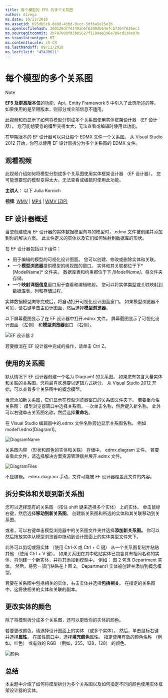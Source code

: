 ```yaml
---
title: 每个模型的 EF6 的多个关系图
author: divega
ms.date: 10/23/2016
ms.assetid: b95db5c8-de8d-43bd-9ccc-5df6a5e25e1b
ms.openlocfilehash: 3d0128d77d140ab6f6309db64efcb7364f626ec3
ms.sourcegitcommit: 2b787009fd5be5627f1189ee396e708cd130e07b
ms.translationtype: MT
ms.contentlocale: zh-CN
ms.lasthandoff: 09/13/2018
ms.locfileid: "45490621"
---
```

# <a name="multiple-diagrams-per-model"></a>每个模型的多个关系图
> [!NOTE]
> **EF5 及更高版本仅**的功能，Api，Entity Framework 5 中引入了此页所述的等。 如果使用的是早期版本，则部分或全部信息不适用。

此视频和页显示了如何将模型分割成多个关系图使用实体框架设计器 （EF 设计器）。 您可能想要您的模型变得太大，无法查看或编辑时使用此功能。

在早期版本的 EF 设计器可以只让每个 EDMX 文件一个关系图。 从 Visual Studio 2012 开始，你可以使用 EF 设计器拆分为多个关系图的 EDMX 文件。

## <a name="watch-the-video"></a>观看视频
此视频介绍如何将模型分割成多个关系图使用实体框架设计器 （EF 设计器）。 您可能想要您的模型变得太大，无法查看或编辑时使用此功能。

**主讲人**： 以下 Julia Kornich

**视频**: [WMV](http://download.microsoft.com/download/5/C/2/5C2B52AB-5532-426F-B078-1E253341B5FA/HDI-ITPro-MSDN-winvideo-multiplediagrams.wmv) | [MP4](http://download.microsoft.com/download/5/C/2/5C2B52AB-5532-426F-B078-1E253341B5FA/HDI-ITPro-MSDN-mp4video-multiplediagrams.m4v) | [WMV (ZIP)](http://download.microsoft.com/download/5/C/2/5C2B52AB-5532-426F-B078-1E253341B5FA/HDI-ITPro-MSDN-winvideo-multiplediagrams.zip)

## <a name="ef-designer-overview"></a>EF 设计器概述

当您创建使用 EF 设计器的实体数据模型向导的模型时，.edmx 文件被创建并添加到你的解决方案。 此文件定义的实体以及它们如何映射到数据库的形状。

在 EF 设计器包括以下组件：

-   用于编辑的模型的可视化设计图面。 您可以创建、修改或删除实体和关联。
-   一个**模型浏览器**提供模型的树视图的窗口。  实体和其关联都位于下*\[ModelName\]* 文件夹。 数据库表和约束都位于下 *\[ModelName\]*。将文件夹存储。
-   一个**映射详细信息**窗口用于查看和编辑映射。 您可以将实体类型或关联映射到数据库表、列和存储过程。 

实体数据模型向导完成后，将自动打开可视化设计图面窗口。 如果模型浏览器不可见，请右键单击主设计图面，然后选择**模型浏览器**。

以下屏幕截图显示了在 EF 设计器中打开.edmx 文件。 屏幕截图显示了可视化设计图面 （左侧） 和**模型浏览器**窗口 （右侧）。

![EF 设计器 2](~/ef6/media/efdesigner2.png)

若要撤消在 EF 设计器中完成的操作，请单击 Ctrl Z。

## <a name="working-with-diagrams"></a>使用的关系图

默认情况下 EF 设计器创建一个名为 Diagram1 的关系图。 如果您有包含大量实体和关联的关系图，您将最喜欢想要以逻辑方式拆分。 从 Visual Studio 2012 开始，可以查看多个关系图中的概念模型。   

当您添加新关系图，它们显示在模型浏览器窗口的关系图文件夹下。 若要重命名关系图： 模型浏览器窗口中选择关系图，一次单击名称，然后键入新名称。  此外可以右键单击关系图名称，然后选择**重命名**。

在 Visual Studio 编辑器中的.edmx 文件名称旁边显示关系图名称。 例如 model1.edmx\[Diagram1\]。

![DiagramName](~/ef6/media/diagramname.png)

关系图内容 （形状和颜色的实体和关联） 存储中。 edmx.diagram 文件。 若要查看此文件，请选择解决方案资源管理器并展开.edmx 文件。 

![DiagramFiles](~/ef6/media/diagramfiles.png)

不应编辑。 edmx.diagram 手动，文件可能被 EF 设计器覆盖此文件的内容。
 
## <a name="splitting-entities-and-associations-into-a-new-diagram"></a>拆分实体和关联到新关系图

您可以选择现有的关系图 （按住 shift 键来选择多个实体） 上的实体。 单击鼠标右键，然后选择**移动到新关系图**。 创建新关系图和所选的实体和其关联移动到关系图。

或者，可以右键单击模型浏览器中的关系图文件夹并选择**添加新关系图。** 你可以然后拖放实体从模型浏览器中拖动到设计图面上的实体类型文件夹下。

此外可以剪切或将实体 （使用 Ctrl-X 或 Ctrl + C 键） 从一个关系图复制并粘贴其他 （使用 Ctrl + V 键）。 如果关系图在其中粘贴实体已包含具有相同名称的实体，将创建一个新实体，并将其添加到模型中。  例如： 图 2 包含 Department 实体。 然后，将另一部门粘贴在上图 2。 Department1 实体被创建并添加到概念模型。   

若要在关系图中包括相关的实体，右击实体并选择**包括相关**。 在指定的关系图中，这将使相关的实体和关联的副本。

## <a name="changing-the-color-of-entities"></a>更改实体的颜色

除了将模型拆分成多个关系图，还可以更改你的实体的颜色。

若要更改颜色，请选择设计图面上的实体 （或多个实体）。 然后，单击鼠标右键并选择**属性**。 在属性窗口中，选择**填充颜色**属性。 指定使用有效的颜色名称 （例如，红色） 或有效的 RGB （例如，255，128，128） 的颜色。 

![颜色](~/ef6/media/color.png)

## <a name="summary"></a>总结

本主题中介绍了如何将模型拆分为多个关系图以及如何指定不同的颜色使用实体框架设计器的实体。 
